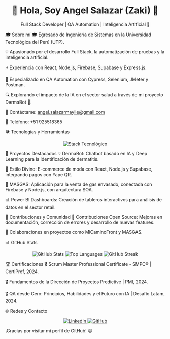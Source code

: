 <div align="center"> <h1>👋 Hola, Soy Angel Salazar (Zaki) 🚀</h1> <p>Full Stack Developer | QA Automation | Inteligencia Artificial 🤖</p> </div>

🎓 Sobre mí
🎓 Egresado de Ingeniería de Sistemas en la Universidad Tecnológica del Perú (UTP).

💡 Apasionado por el desarrollo Full Stack, la automatización de pruebas y la inteligencia artificial.

⚡ Experiencia con React, Node.js, Firebase, Supabase y Express.js.

🧪 Especializado en QA Automation con Cypress, Selenium, JMeter y Postman.

🔍 Explorando el impacto de la IA en el sector salud a través de mi proyecto DermaBot 🏥.

📧 Contáctame: angel.salazarmaylle@gmail.com

📱 Teléfono: +51 925518365

🛠️ Tecnologías y Herramientas
<div align="center"> <img src="https://skillicons.dev/icons?i=react,nodejs,express,js,ts,py,selenium,cypress,mysql,postgres,sqlite,supabase,git,github,docker,linux,postman,azure,aws" alt="Stack Tecnológico" /> </div>

🚀 Proyectos Destacados
💡 DermaBot: Chatbot basado en IA y Deep Learning para la identificación de dermatitis.

🛒 Estilo Divino: E-commerce de moda con React, Node.js y Supabase, integrando pagos con Yape QR.

🔬 MASGAS: Aplicación para la venta de gas envasado, conectada con Firebase y Node.js, con arquitectura SOA.

📊 Power BI Dashboards: Creación de tableros interactivos para análisis de datos en el sector retail.

👥 Contribuciones y Comunidad
🔹 Contribuciones Open Source: Mejoras en documentación, corrección de errores y desarrollo de nuevas features.

🔹 Colaboraciones en proyectos como MiCaminoFront y MASGAS.

📊 GitHub Stats
<div align="center"> <img src="https://github-readme-stats.vercel.app/api?username=Angelzaki&show_icons=true&theme=radical" alt="GitHub Stats" /> <img src="https://github-readme-stats.vercel.app/api/top-langs/?username=Angelzaki&layout=compact&theme=radical" alt="Top Languages" /> <img src="https://streak-stats.demolab.com?user=Angelzaki&theme=radical" alt="GitHub Streak" /> </div>

🏆 Certificaciones
🎖 Scrum Master Professional Certificate - SMPC® | CertiProf, 2024.

🎖 Fundamentos de la Dirección de Proyectos Predictive | PMI, 2024.

🎖 QA desde Cero: Principios, Habilidades y el Futuro con IA | Desafío Latam, 2024.

🌐 Redes y Contacto
<div align="center"> <a href="https://www.linkedin.com/in/angel-salazar-maylle-36236b198/" target="_blank"> <img src="https://img.shields.io/badge/LinkedIn-0077B5?style=for-the-badge&logo=linkedin&logoColor=white" alt="LinkedIn"> </a> <a href="https://github.com/Angelzaki" target="_blank"> <img src="https://img.shields.io/badge/GitHub-181717?style=for-the-badge&logo=github&logoColor=white" alt="GitHub"> </a> </div>

¡Gracias por visitar mi perfil de GitHub! 😊
